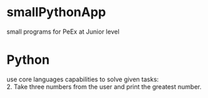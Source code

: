 # smallPythonApp
small programs for PeEx at Junior level

# Python
<p>
  use core languages capabilities to solve given tasks:
  <br>2. Take three numbers from the user and print the greatest number.
</p>
